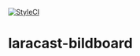 [![StyleCI](https://github.styleci.io/repos/202612631/shield?branch=master)](https://github.styleci.io/repos/202612631)
# laracast-bildboard 
